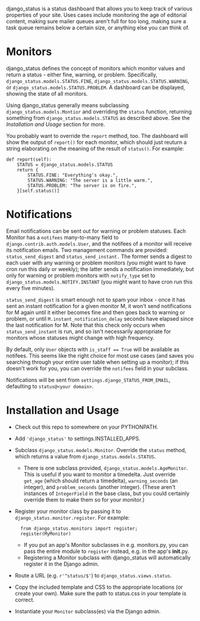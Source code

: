 django\_status is a status dashboard that allows you to keep track of various
properties of your site. Uses cases include monitoring the age of editorial
content, making sure mailer queues aren't full for too long, making sure a task
queue remains below a certain size, or anything else you can think of.


Monitors
========


django\_status defines the concept of monitors which monitor values and return a
status - either fine, warning, or problem. Specifically,
`django_status.models.STATUS.FINE`, `django_status.models.STATUS.WARNING`, or
`django_status.models.STATUS.PROBLEM`. A dashboard can be displayed, showing the
state of all monitors.

Using django\_status generally means subclassing `django_status.models.Montior`
and overriding the `status` function, returning something from
`django_status.models.STATUS` as described above. See the *Installation and
Usage* section for more.

You probably want to override the `report` method, too. The dashboard will show
the output of `report()` for each monitor, which should just reuturn a string
elaborating on the meaning of the result of `status()`. For example:

    def report(self):
        STATUS = django_status.models.STATUS
        return {
            STATUS.FINE: "Everything's okay.",
            STATUS.WARNING: "The server is a little warm.",
            STATUS.PROBLEM: "The server is on fire.",
        }[self.status()]


Notifications
=============

Email notifications can be sent out for warning or problem statuses. Each
Monitor has a `notifees` many-to-many field to
`django.contrib.auth.models.User`, and the notifees of a monitor will receive
its notification emails. Two management commands are provided:
`status_send_digest` and `status_send_instant.` The former sends a digest to
each user with any warning or problem monitors (you might want to have cron run
this daily or weekly); the latter sends a notification immediately, but only for
warning or problem monitors with `notify_type` set to
`django_status.models.NOTIFY.INSTANT` (you might want to have cron run this
every five minutes).

`status_send_digest` is smart enough not to spam your inbox - once it has sent
an instant notification for a given monitor M, it won't send notifications for M
again until it either becomes fine and then goes back to warning or problem, or
until `M.instant_notification_delay` seconds have elapsed since the last
notification for M. Note that this check only occurs when `status_send_instant`
is run, and so isn't necessarily appropriate for monitors whose statuses might
change with high frequency.

By default, only `User` objects with `is_staff == True` will be available as
notifees. This seems like the right choice for most use cases (and saves you
searching through your entire user table when setting up a monitor); if this
doesn't work for you, you can override the `notifees` field in your subclass.

Notifications will be sent from `settings.django_STATUS_FROM_EMAIL`, defaulting
to `status@<your domain>`.


Installation and Usage
======================

* Check out this repo to somewhere on your PYTHONPATH.
* Add `'django_status'` to settings.INSTALLED_APPS.
* Subclass `django_status.models.Monitor`. Override the `status` method, which
  returns a value from `django_status.models.STATUS`.
  * There is one subclass provided, `django_status.models.AgeMonitor`. This is
    useful if you want to monitor a timedelta. Just override `get_age` (which
    should return a timedelta), `warning_seconds` (an integer), and
    `problem_seconds` (another integer). (These aren't instances of
    `IntegerField` in the base class, but you could certainly override them to
    make them so for your monitor.)
* Register your monitor class by passing it to `django_status.monitor.register`.
  For example:
  
        from django_status.monitors import register;
        register(MyMonitor)

  * If you put an app's Monitor subclasses in e.g. monitors.py, you can pass the
   entire module to `register` instead, e.g. in the app's __init__.py.
  * Registering a Monitor subclass with django\_status will automatically
   register it in the Django admin.
* Route a URL (e.g. `r'^status/$'`) to `django_status.views.status`.
* Copy the included template and CSS to the appropriate locations (or create
  your own).  Make sure the path to status.css in your template is correct.
* Instantiate your `Monitor` subclass(es) via the Django admin.
